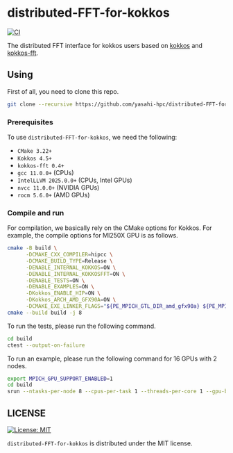 # distributed-FFT-for-kokkos

[![CI](https://github.com/yasahi-hpc/distributed-FFT-for-kokkos/actions/workflows/build_test.yaml/badge.svg)](https://yasahi-hpc/distributed-FFT-for-kokkos/actions)

The distributed FFT interface for kokkos users based on [kokkos](https://github.com/kokkos/kokkos) and [kokkos-fft](https://github.com/kokkos/kokkos-fft).

## Using
First of all, you need to clone this repo.

```bash
git clone --recursive https://github.com/yasahi-hpc/distributed-FFT-for-kokkos.git
```

### Prerequisites

To use `distributed-FFT-for-kokkos`, we need the following:
* `CMake 3.22+`
* `Kokkos 4.5+`
* `kokkos-fft 0.4+`
* `gcc 11.0.0+` (CPUs)
* `IntelLLVM 2025.0.0+` (CPUs, Intel GPUs)
* `nvcc 11.0.0+` (NVIDIA GPUs)
* `rocm 5.6.0+` (AMD GPUs)

### Compile and run

For compilation, we basically rely on the CMake options for Kokkos. For example, the compile options for MI250X GPU is as follows.

```bash
cmake -B build \
      -DCMAKE_CXX_COMPILER=hipcc \
      -DCMAKE_BUILD_TYPE=Release \
      -DENABLE_INTERNAL_KOKKOS=ON \
      -DENABLE_INTERNAL_KOKKOSFFT=ON \
      -DENABLE_TESTS=ON \
      -DENABLE_EXAMPLES=ON \
      -DKokkos_ENABLE_HIP=ON \
      -DKokkos_ARCH_AMD_GFX90A=ON \
      -DCMAKE_EXE_LINKER_FLAGS="${PE_MPICH_GTL_DIR_amd_gfx90a} ${PE_MPICH_GTL_LIBS_amd_gfx90a}" 
cmake --build build -j 8
```

To run the tests, please run the following command.

```bash
cd build
ctest --output-on-failure
```

To run an example, please run the following command for 16 GPUs with 2 nodes.

```bash
export MPICH_GPU_SUPPORT_ENABLED=1
cd build
srun --ntasks-per-node 8 --cpus-per-task 1 --threads-per-core 1 --gpu-bind closest examples/navier-stokes-MPI-batched/navier-stokes-MPI-batched -px 16 -Re 1600 -dt 0.001 -nx 1024 -nbiter 10
```

## LICENSE

[![License: MIT](https://img.shields.io/badge/License-MIT-yellow.svg)](https://opensource.org/licenses/MIT)

`distributed-FFT-for-kokkos` is distributed under the MIT license.
